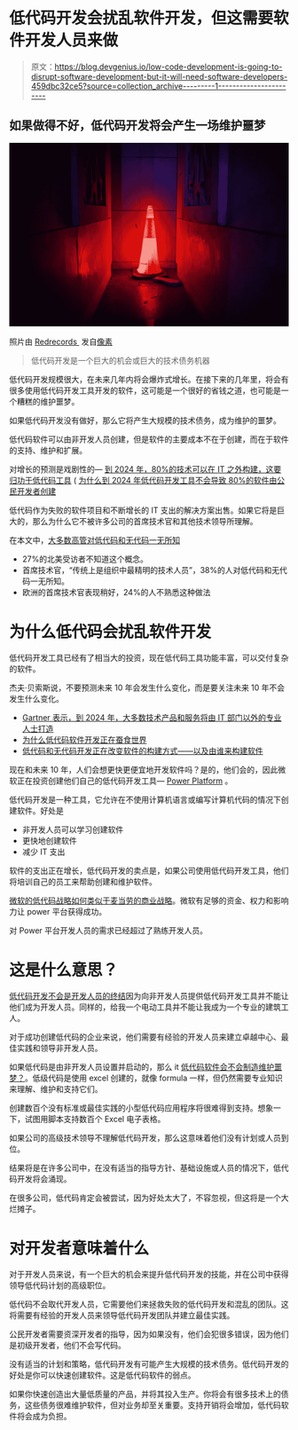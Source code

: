 # 低代码开发会扰乱软件开发，但这需要软件开发人员来做

> 原文：<https://blog.devgenius.io/low-code-development-is-going-to-disrupt-software-development-but-it-will-need-software-developers-459dbc32ce5?source=collection_archive---------1----------------------->

## 如果做得不好，低代码开发将会产生一场维护噩梦

![](img/ee978958800e0dac8dff82566c830760.png)

照片由 [Redrecords ️](https://www.pexels.com/@mjlo?utm_content=attributionCopyText&utm_medium=referral&utm_source=pexels) 发自[像素](https://www.pexels.com/photo/red-led-traffic-cone-2743739/?utm_content=attributionCopyText&utm_medium=referral&utm_source=pexels)

> 低代码开发是一个巨大的机会或巨大的技术债务机器

低代码开发规模很大，在未来几年内将会爆炸式增长。在接下来的几年里，将会有很多使用低代码开发工具开发的软件，这可能是一个很好的省钱之道，也可能是一个糟糕的维护噩梦。

如果低代码开发没有做好，那么它将产生大规模的技术债务，成为维护的噩梦。

低代码软件可以由非开发人员创建，但是软件的主要成本不在于创建，而在于软件的支持、维护和扩展。

对增长的预测是戏剧性的— [到 2024 年，80%的技术可以在 IT 之外构建，这要归功于低代码工具](https://venturebeat.com/2021/06/14/80-of-tech-could-be-built-outside-it-by-2024-thanks-to-low-code-tools/) ( [为什么到 2024 年低代码开发工具不会导致 80%的软件由公民开发者创建](/why-low-code-development-tools-will-not-result-in-80-of-software-being-created-by-citizen-ad6143a60e48)

低代码作为失败的软件项目和不断增长的 IT 支出的解决方案出售。如果它将是巨大的，那么为什么它不被许多公司的首席技术官和其他技术领导所理解。

在本文中，[大多数高管对低代码和无代码一无所知](https://www.itproportal.com/news/most-execs-are-clueless-about-low-and-no-code/)

*   27%的北美受访者不知道这个概念。
*   首席技术官，“传统上是组织中最精明的技术人员”，38%的人对低代码和无代码一无所知。
*   欧洲的首席技术官表现稍好，24%的人不熟悉这种做法

# **为什么低代码会扰乱软件开发**

低代码开发工具已经有了相当大的投资，现在低代码工具功能丰富，可以交付复杂的软件。

杰夫·贝索斯说，不要预测未来 10 年会发生什么变化，而是要关注未来 10 年不会发生什么变化。

*   [Gartner 表示，到 2024 年，大多数技术产品和服务将由 IT 部门以外的专业人士打造](https://www.gartner.com/en/newsroom/press-releases/2021-06-10-gartner-says-the-majority-of-technology-products-and-services-will-be-built-by-professionals-outside-of-it-by-2024)
*   [为什么低代码软件开发正在蚕食世界](/why-low-code-software-development-is-eating-the-world-ca5d9644a821)
*   [低代码和无代码开发正在改变软件的构建方式——以及由谁来构建软件](https://www.zdnet.com/article/low-code-and-no-code-development-is-changing-how-software-is-built-and-who-builds-it/)

现在和未来 10 年，人们会想更快更便宜地开发软件吗？是的，他们会的，因此微软正在投资创建他们自己的低代码开发工具— [Power Platform](https://powerplatform.microsoft.com/en-us/?&ef_id=Cj0KCQjwvO2IBhCzARIsALw3ASr_uGb96Q6gJEoqeqQPi9Vve_Lsqk6L3uDAYn3Jzs5Dp9V7O5zbKS8aAq5JEALw_wcB:G:s&OCID=AID2200056_SEM_Cj0KCQjwvO2IBhCzARIsALw3ASr_uGb96Q6gJEoqeqQPi9Vve_Lsqk6L3uDAYn3Jzs5Dp9V7O5zbKS8aAq5JEALw_wcB:G:s&gclid=Cj0KCQjwvO2IBhCzARIsALw3ASr_uGb96Q6gJEoqeqQPi9Vve_Lsqk6L3uDAYn3Jzs5Dp9V7O5zbKS8aAq5JEALw_wcB) 。

低代码开发是一种工具，它允许在不使用计算机语言或编写计算机代码的情况下创建软件。好处是

*   非开发人员可以学习创建软件
*   更快地创建软件
*   减少 IT 支出

软件的支出正在增长，低代码开发的卖点是，如果公司使用低代码开发工具，他们将培训自己的员工来帮助创建和维护软件。

[微软的低代码战略如何类似于麦当劳的商业战略](https://itnext.io/how-microsofts-low-code-strategy-is-similar-to-mcdonald-s-business-strategy-a2b827a9219b)。微软有足够的资金、权力和影响力让 power 平台获得成功。

对 Power 平台开发人员的需求已经超过了熟练开发人员。

# **这是什么意思？**

[低代码开发不会是开发人员的终结](https://medium.com/geekculture/why-low-code-development-will-not-be-the-end-of-developers-or-code-a942d4c91c1b)因为向非开发人员提供低代码开发工具并不能让他们成为开发人员。同样的，给我一个电动工具并不能让我成为一个专业的建筑工人。

对于成功创建低代码的企业来说，他们需要有经验的开发人员来建立卓越中心、最佳实践和领导非开发人员。

如果低代码是由非开发人员设置并启动的，那么 it [低代码软件会不会制造维护噩梦？](/will-low-code-development-reduce-the-burden-for-it-teams-or-increase-it-6abe70f05d2a)。低级代码是使用 excel 创建的，就像 formula 一样，但仍然需要专业知识来理解、维护和支持它们。

创建数百个没有标准或最佳实践的小型低代码应用程序将很难得到支持。想象一下，试图用脚本支持数百个 Excel 电子表格。

如果公司的高级技术领导不理解低代码开发，那么这意味着他们没有计划或人员到位。

结果将是在许多公司中，在没有适当的指导方针、基础设施或人员的情况下，低代码开发将会涌现。

在很多公司，低代码肯定会被尝试，因为好处太大了，不容忽视，但这将是一个大烂摊子。

# **对开发者意味着什么**

对于开发人员来说，有一个巨大的机会来提升低代码开发的技能，并在公司中获得领导低代码计划的高级职位。

低代码不会取代开发人员，它需要他们来拯救失败的低代码开发和混乱的团队。这将需要有经验的开发人员来领导低代码开发团队并建立最佳实践。

公民开发者需要资深开发者的指导，因为如果没有，他们会犯很多错误，因为他们是初级开发者，他们不会写代码。

没有适当的计划和策略，低代码开发有可能产生大规模的技术债务。低代码开发的好处是你可以快速创建软件。这是低代码软件的弱点。

如果你快速创造出大量低质量的产品，并将其投入生产。你将会有很多技术上的债务，这些债务很难维护软件，但对业务却至关重要。支持开销将会增加，低代码软件将会成为负担。